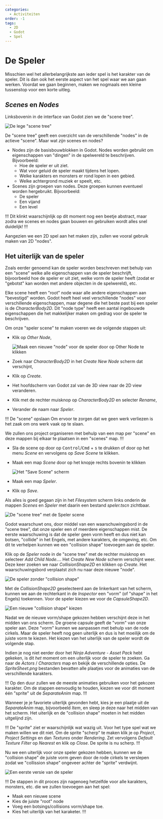 ```yaml
---
categories:
  - Activiteiten
order: -1
tags:
  - 2D
  - Godot
  - Spel
---
```


# De Speler

Misschien wel het allerbelangrijkste aan ieder spel is het karakter van de speler. Dit is dan ook het eerste aspect van het spel waar we aan gaan werken. Voordat we gaan beginnen, maken we nogmaals een kleine tussenstop voor een korte uitleg.

## _Scenes_ en _Nodes_

Linksbovenin in de interface van Godot zien we de "scene tree".

![De lege "scene tree"](./resources/godot-scene-tree-empty.png)

De "scene tree" geeft een overzicht van de verschillende "nodes" in de actieve "scene". Maar wat _zijn_ scenes en nodes?

- Nodes zijn de basisbouwblokken in Godot. Nodes worden gebruikt om eigenschappen van "dingen" in de spelwereld te beschrijven. Bijvoorbeeld:
  - Hoe de speler er uit ziet.
  - Wat voor geluid de speler maakt tijdens het lopen.
  - Welke karakters en monsters er rond lopen in een gebied.
  - Welke achtergrond muziek er speelt, etc.
- Scenes zijn groepen van nodes. Deze groepen kunnen eventueel worden hergebruikt. Bijvoorbeeld:
  - De speler
  - Een vijand
  - Een level

!!!
Dit klinkt waarschijnlijk op dit moment nog een beetje abstract, maar zodra we scenes en nodes gaan bouwen en gebruiken wordt alles snel duidelijk!
!!!

Aangezien we een 2D spel aan het maken zijn, zullen we vooral gebruik maken van 2D "nodes".

## Het uiterlijk van de speler

Zoals eerder genoemd kan de speler worden beschreven met behulp van een "scene" welke alle eigenschappen van de speler beschrijft, bijvoorbeeld hoe de speler er uit ziet, welke vorm de speler heeft (zodat er "gebotst" kan worden met andere objecten in de spelwereld), etc.

Elke scene heeft een "root" node waar alle andere eigenschappen aan "bevestigd" worden. Godot heeft heel veel verschillende "nodes" voor verschillende eigenschappen, maar degene die het beste past bij een speler is de _CharacterBody2D_. Dit "node type" heeft een aantal ingebouwde eigenschappen die het makkelijker maken om gedrag voor de speler te beschrijven.

Om onze "speler scene" te maken voeren we de volgende stappen uit:

- Klik op _Other Node_,

  ![Maak een nieuwe "node" voor de speler door op _Other Node_ te klikken](./resources/godot-scene-tree-other-node.png)

- Zoek naar _CharacterBody2D_ in het _Create New Node_ scherm dat verschijnt,
- Klik op _Create_.
- Het hoofdscherm van Godot zal van de 3D view naar de 2D view veranderen.
- Klik met de rechter muisknop op _CharacterBody2D_ en selecter _Rename_,
- Verander de naam naar _Speler_.

!!! De "scene" opslaan
Om ervoor te zorgen dat we geen werk verliezen is het zaak om ons werk vaak op te slaan.

We zullen ons project organiseren met behulp van een map per "scene" en deze mappen bij elkaar te plaatsen in een "scenes" map.
!!!

- Sla de scene op door op <kbd>Control</kbd>/<kbd>Cmd</kbd> + <kbd>s</kbd> te drukken of door op het menu _Scene_ en vervolgens op _Save Scene_ te klikken.
- Maak een map _Scene_ door op het knopje rechts bovenin te klikken

  ![Het "Save Scene" scherm](./resources/godot-save-scene.png)

- Maak een map _Speler_.
- Klik op _Save_.

Als alles is goed gegaan zijn in het _Filesystem_ scherm links onderin de mappen _Scenes_ en _Speler_ met daarin een bestand _speler.tscn_ zichtbaar.

![De "scene tree" met de _Speler_ scene](./resources/godot-speler-scene.png)

Godot waarschuwt ons, door middel van een waarschuwingsbord in de "scene tree", dat onze speler een of meerdere eigenschappen mist. De eerste waarschuwing is dat de speler geen vorm heeft en dus niet kan botsen, "collide" in het Engels, met andere karakters, de omgeving, etc. Om dit te verhelpen kunnen we een "collision shape" toevoegen aan de speler.

Klik op de _Speler_ node in de "scene tree" met de rechter muisknop en selecteer _Add Child Node&hellip;_. Het _Create New Node_ scherm verschijnt weer. Deze keer zoeken we naar _CollisionShape2D_ en klikken op _Create_. Het waarschuwingsbord verplaatst zich nu naar deze nieuwe "node".

![De speler zonder "collision shape"](./resources/godot-speler-no-collision-shape.png)

Met de _CollisionShape2D_ geselecteerd aan de linkerkant van het scherm, kunnen we aan de rechterkant in de _Inspector_ een "vorm" (of "shape" in het Engels) toekennen. Voor de speler kiezen we voor de _CapsuleShape2D_.

![Een nieuwe "collision shape" kiezen](./resources/godot-new-collision-shape.png)

Nadat we de nieuwe vorm/shape gekozen hebben verschijnt deze in het midden van ons scherm. De groene capsule geeft de "vorm" van onze speler aan. Deze "vorm" kunnen we aanpassen met behulp van de rode cirkels. Maar de speler heeft nog geen uiterlijk en dus is het moeilijk om de juiste vorm te kiezen. Het kiezen van het uiterlijk van de speler wordt de volgende stap.

Indien je nog niet eerder door het _Ninja Adventure - Asset Pack_ hebt gekeken, is dit _het_ moment om een uiterlijk voor de speler te zoeken. Ga naar de _Actors_ / _Characters_ map en bekijk de verschillende opties. De _SpriteSheet.png_ bestanden bevatten alle plaatjes voor de animaties van de verschillende karakters.

!!!
Op den duur zullen we de meeste animaties gebruiken voor het gekozen karakter. Om de stappen eenvoudig te houden, kiezen we voor dit moment één "sprite" uit de _SeparateAnim_ map.
!!!

Wanneer je je favoriete uiterlijk gevonden hebt, kies je een plaatje uit de _SeparateAnim_ map, bijvoorbeeld _Item_, en sleep je deze naar het midden van het scherm. Het uiterlijk en de "collision shape" moeten in het midden uitgelijnd zijn.

!!!
De "sprite" ziet er waarschijnlijk wat wazig uit. Voor het type spel wat we maken willen we dit niet. Om de sprite "scherp" te maken klik je op _Project_, _Project Settings_ en dan _Textures_ onder _Rendering_. Zet vervolgens _Default Texture Filter_ op _Nearest_ en klik op _Close_. De sprite is nu scherp.
!!!

Nu we een uiterlijk voor onze speler gekozen hebben, kunnen we de "collision shape" de juiste vorm geven door de rode cirkels te verslepen zodat we "collission shape" ongeveer achter de "sprite" verdwijnt.

![Een eerste versie van de speler](./resources/godot-speler-single-frame.png)

!!!
De stappen in dit proces zijn nagenoeg hetzelfde voor alle karakters, monsters, etc. die we zullen toevoegen aan het spel:

- Maak een nieuwe scene
- Kies de juiste "root" node
- Voeg een botsings/collisions vorm/shape toe.
- Kies het uiterlijk van het karaketer.
!!!
